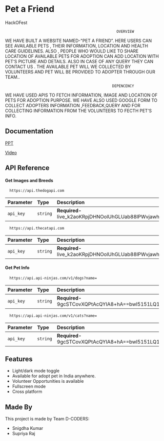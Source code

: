 
# Pet a Friend

HackOFest
                            
                                                       OVERVIEW
 WE HAVE BUILT A WEBSITE NAMED-"PET A FRIEND”. HERE USERS CAN SEE AVAILABLE PETS , THEIR INFORMATION, LOCATION AND HEALTH CARE GUIDELINES. ALSO , PEOPLE WHO WOULD LIKE TO SHARE LOCATION OF AVAILABLE PETS FOR ADOPTION   CAN ADD LOCATION WITH PET’S PICTURE AND DETAILS. ​ALSO IN CASE OF ANY QUERY THEY CAN CONTACT US .  ​THE AVAILABLE PET WILL WE COLLECTED BY VOLUNTEERS AND PET WILL BE PROVIDED TO ADOPTER THROUGH OUR TEAM..
                         
                                                     DEPENCENCY
WE HAVE USED APIS TO FETCH INFORMATION, IMAGE AND LOCATION OF PETS FOR ADOPTION PURPOSE.
WE HAVE ALSO USED GOOGLE FORM TO COLLECT ADOPTERS INFORMATION ,FEEDBACK,QUERY AND FOR COLLECTING INFORMATION FROM THE VOLUNTEERS TO FECTH PET'S INFO.


## Documentation

[PPT](https://docs.google.com/presentation/d/15lUvSHF4P7_uOTBWn0CFpPFDnaRpnKqa/edit?usp=sharing&ouid=106060936978738421469&rtpof=true&sd=true)

[Video](https://docs.google.com/presentation/d/15lUvSHF4P7_uOTBWn0CFpPFDnaRpnKqa/edit?usp=sharing&ouid=106060936978738421469&rtpof=true&sd=true)


## API Reference

#### Get Images and Breeds

```http
  https://api.thedogapi.com
```
| Parameter | Type     | Description                |
| :-------- | :------- | :------------------------- |
| `api_key` | `string` | **Required-**  live_k2aoKRpjDHNOolUhGLUab88lPWvjawhi5BDJuktdOmcNvRxA4JXcDJtQ2mGRpaK1|

```http
  https://api.thecatapi.com
```

| Parameter | Type     | Description                |
| :-------- | :------- | :------------------------- |
| `api_key` | `string` | **Required-**  live_k2aoKRpjDHNOolUhGLUab88lPWvjawhi5BDJuktdOmcNvRxA4JXcDJtQ2mGRpaK1|

#### Get Pet Info

```http
  https://api.api-ninjas.com/v1/dogs?name=
```
| Parameter | Type     | Description                |
| :-------- | :------- | :------------------------- |
| `api_key` | `string` | **Required-**  9gcSTCovXQPtAcQYIA8+hA==bwI5151LQ1mNiJMB|

```http
  https://api.api-ninjas.com/v1/cats?name=
```
| Parameter | Type     | Description                |
| :-------- | :------- | :------------------------- |
| `api_key` | `string` | **Required-**  9gcSTCovXQPtAcQYIA8+hA==bwI5151LQ1mNiJMB|


## Features

- Light/dark mode toggle
- Available for adopt pet in India anywhere.
- Volunteer Opportunities is available
- Fullscreen mode
- Cross platform


## Made By

This project is made by Team D-CODERS:

- Snigdha Kumar
- Supriya Raj

